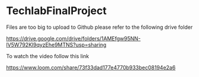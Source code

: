 # TechlabFinalProject

Files are too big to upload to Github please refer to the following drive folder

https://drive.google.com/drive/folders/1AMEfgw95NN-lV5W792Kl9qyzEhe9MTNS?usp=sharing

To watch the video follow this link 

https://www.loom.com/share/73f33dad177e4770b933bec08194e2a6
